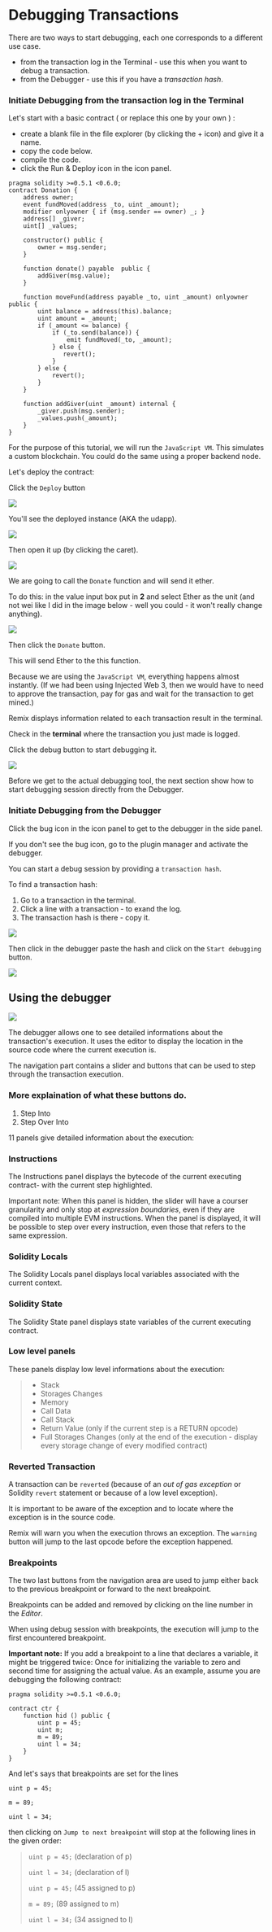 Debugging Transactions
======================

There are two ways to start debugging, each one corresponds to a different use case.
* from the transaction log in the Terminal - use this when you want to debug a transaction.
* from the Debugger - use this if you have a *transaction hash*.

### Initiate Debugging from the transaction log in the Terminal
Let's start with a basic contract ( or replace this one by your own ) :
- create a blank file in the file explorer (by clicking the + icon) and give it a name.
- copy the code below.
- compile the code.
- click the Run & Deploy icon in the icon panel.

``` 
pragma solidity >=0.5.1 <0.6.0;
contract Donation {
    address owner;
    event fundMoved(address _to, uint _amount);
    modifier onlyowner { if (msg.sender == owner) _; }
    address[] _giver;
    uint[] _values;

    constructor() public {
        owner = msg.sender;
    }

    function donate() payable  public {
        addGiver(msg.value);
    }

    function moveFund(address payable _to, uint _amount) onlyowner  public {
        uint balance = address(this).balance;
        uint amount = _amount;
        if (_amount <= balance) {
            if (_to.send(balance)) {
                emit fundMoved(_to, _amount);    
            } else {
               revert();
            }
        } else {
            revert();
        }
    }

    function addGiver(uint _amount) internal {
        _giver.push(msg.sender);
        _values.push(_amount);
    }
}
```

For the purpose of this tutorial, we will run the `JavaScript VM`.
This simulates a custom blockchain. You could do the same using a proper backend node.

Let's deploy the contract:

Click the `Deploy` button

![](images/a-debug1-deploy.png)

You'll see the deployed instance (AKA the udapp).

![](images/a-debug2-udapp1a.png)

Then open it up (by clicking the caret).

![](images/a-debug3-udapp2.png)


We are going to call the `Donate` function and will send it ether.  

To do this: in the value input box put in **2** and select Ether as the unit (and not wei like I did in the image below - well you could - it won't really change anything).

![](images/a-debug4-value-loc.png)

Then click the `Donate` button.

This will send Ether to the this function.

Because we are using the `JavaScript VM`, everything happens almost instantly.  (If we had been using Injected Web 3, then we would have to need to approve the transaction, pay for gas and wait for the transaction to get mined.)

Remix displays information related to each transaction result in the terminal.

Check in the **terminal** where the transaction you just made is logged. 

Click the debug button to start debugging it.

![](images/a-debug5-term-debug-but.png)

Before we get to the actual debugging tool, the next section show how to start debugging session directly from the Debugger.

### Initiate Debugging from the Debugger

Click the bug icon in the icon panel to get to the debugger in the side panel.  

If you don't see the bug icon, go to the plugin manager and activate the debugger.

You can start a debug session by providing a `transaction hash`.

To find a transaction hash: 
1. Go to a transaction in the terminal. 
2. Click a line with a transaction - to exand the log.
3. The transaction hash is there - copy it.

![](images/a-debug6-term-txn-hash.png)

Then click in the debugger paste the hash and click on the `Start debugging` button.

![](images/a-debug7-debugger.png)

Using the debugger
------------------

![](images/a-debug8-top3.png)

The debugger allows one to see detailed informations about the
transaction's execution. It uses the editor to display the
location in the source code where the current execution is.

The navigation part contains a slider and buttons that can be used to
step through the transaction execution.


### More explaination of what these buttons do.
1. Step Into
2. Step Over Into


11 panels give detailed information about the execution:

### Instructions

The Instructions panel displays the bytecode of the current executing
contract- with the current step highlighted.

Important note: When this panel is hidden, the slider will have a
courser granularity and only stop at *expression boundaries*, even if they
are compiled into multiple EVM instructions. When the panel is
displayed, it will be possible to step over every instruction, even
those that refers to the same expression.

### Solidity Locals

The Solidity Locals panel displays local variables associated with the
current context.

### Solidity State

The Solidity State panel displays state variables of the current
executing contract.

### Low level panels

These panels display low level informations about the execution:

> -   Stack
> -   Storages Changes
> -   Memory
> -   Call Data
> -   Call Stack
> -   Return Value (only if the current step is a RETURN opcode)
> -   Full Storages Changes (only at the end of the execution - display
>     every storage change of every modified contract)

### Reverted Transaction

A transaction can be `reverted` (because of an *out of gas exception* or
Solidity `revert` statement or because of a low level exception).

It is important to be aware of the exception and to locate
where the exception is in the source code.

Remix will warn you when the execution throws an exception. The
`warning` button will jump to the last opcode before the exception
happened.

### Breakpoints

The two last buttons from the navigation area are used to jump either
back to the previous breakpoint or forward to the next breakpoint.

Breakpoints can be added and removed by clicking on the line number in the *Editor*.

When using debug session with breakpoints, the execution will jump to the first
encountered breakpoint.

**Important note:** If you add a breakpoint to a line that declares a
variable, it might be triggered twice: Once for initializing the
variable to zero and second time for assigning the actual value. As an
example, assume you are debugging the following contract:

``` 
pragma solidity >=0.5.1 <0.6.0;

contract ctr {
    function hid () public {
        uint p = 45;
        uint m;
        m = 89;
        uint l = 34;
    }
}
```

And let's says that breakpoints are set for the lines

`uint p = 45;`

`m = 89;`

`uint l = 34;`

then clicking on `Jump to next breakpoint` will stop at the following
lines in the given order:

> `uint p = 45;` (declaration of p)
>
> `uint l = 34;` (declaration of l)
>
> `uint p = 45;` (45 assigned to p)
>
> `m = 89;` (89 assigned to m)
>
> `uint l = 34;` (34 assigned to l)
